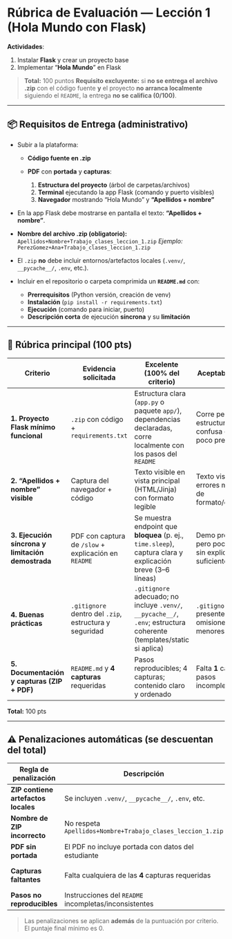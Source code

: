 # Rúbrica de Evaluación — Lección 1 (Hola Mundo con **Flask**)

**Actividades**:

1. Instalar **Flask** y crear un proyecto base
2. Implementar “**Hola Mundo**” en Flask

> **Total:** 100 puntos
> **Requisito excluyente:** si **no se entrega el archivo .zip** con el código fuente **y** el proyecto **no arranca localmente** siguiendo el `README`, la entrega **no se califica (0/100)**.

---

## 📦 Requisitos de Entrega (administrativo)

* Subir a la plataforma:

  * **Código fuente en .zip**
  * **PDF** con **portada** y **capturas**:

    1. **Estructura del proyecto** (árbol de carpetas/archivos)
    2. **Terminal** ejecutando la app Flask (comando y puerto visibles)
    3. **Navegador** mostrando “Hola Mundo” y **“Apellidos + nombre”**
* En la app Flask debe mostrarse en pantalla el texto: **“Apellidos + nombre”**.
* **Nombre del archivo .zip (obligatorio):** `Apellidos+Nombre+Trabajo_clases_leccion_1.zip`
  *Ejemplo:* `PerezGomez+Ana+Trabajo_clases_leccion_1.zip`
* El `.zip` **no** debe incluir entornos/artefactos locales (`.venv/`, `__pycache__/`, `.env`, etc.).
* Incluir en el repositorio o carpeta comprimida un **`README.md`** con:

  * **Prerrequisitos** (Python versión, creación de venv)
  * **Instalación** (`pip install -r requirements.txt`)
  * **Ejecución** (comando para iniciar, puerto)
  * **Descripción corta** de ejecución **síncrona** y su **limitación**

---

## 🧪 Rúbrica principal (100 pts)

| Criterio                                                  | Evidencia solicitada                                   | Excelente (100% del criterio)                                                                                         | Aceptable (50%)                                            | Insuficiente (0%)                                    | Puntos |
| --------------------------------------------------------- | ------------------------------------------------------ | --------------------------------------------------------------------------------------------------------------------- | ---------------------------------------------------------- | ---------------------------------------------------- | -----: |
| **1. Proyecto Flask mínimo funcional**                    | `.zip` con código + `requirements.txt`                 | Estructura clara (`app.py` o paquete `app/`), dependencias declaradas, corre localmente con los pasos del `README`    | Corre pero con estructura confusa o pasos poco precisos    | No corre o faltan archivos clave                     | **25** |
| **2. “Apellidos + nombre” visible**                       | Captura del navegador + código                         | Texto visible en vista principal (HTML/Jinja) con formato legible                                                     | Texto visible con errores menores de formato/ortografía    | Texto ausente en la UI                               | **10** |
| **3. Ejecución **síncrona** y **limitación** demostrada** | PDF con captura de `/slow` + explicación en `README`   | Se muestra endpoint que **bloquea** (p. ej., `time.sleep`), captura clara y explicación breve (3–6 líneas)            | Demo presente pero poco clara o sin explicación suficiente | Sin demo ni explicación                              | **30** |
| **4. Buenas prácticas**                                   | `.gitignore` dentro del `.zip`, estructura y seguridad | `.gitignore` adecuado; no incluye `.venv/`, `__pycache__/`, `.env`; estructura coherente (templates/static si aplica) | `.gitignore` presente pero con omisiones menores           | Sin `.gitignore` o con secretos/artefactos incluidos | **20** |
| **5. Documentación y capturas (ZIP + PDF)**               | `README.md` y **4 capturas** requeridas                | Pasos reproducibles; 4 capturas; contenido claro y ordenado                                                           | Falta **1** captura o pasos incompletos                    | Faltan **≥2** capturas o `README` insuficiente       | **15** |

**Total:** 100 pts

---

## ⚠️ Penalizaciones automáticas (se descuentan del total)

| Regla de penalización               | Descripción                                                |                      Descuento |
| ----------------------------------- | ---------------------------------------------------------- | -----------------------------: |
| **ZIP contiene artefactos locales** | Se incluyen `.venv/`, `__pycache__/`, `.env`, etc.         |                    **−15 pts** |
| **Nombre de ZIP incorrecto**        | No respeta `Apellidos+Nombre+Trabajo_clases_leccion_1.zip` |                    **−10 pts** |
| **PDF sin portada**                 | El PDF no incluye portada con datos del estudiante         |                     **−5 pts** |
| **Capturas faltantes**              | Falta cualquiera de las **4** capturas requeridas          | **−5 pts c/u** (hasta **−20**) |
| **Pasos no reproducibles**          | Instrucciones del `README` incompletas/inconsistentes      |                    **−10 pts** |

> Las penalizaciones se aplican **además** de la puntuación por criterio. El puntaje final mínimo es 0.
